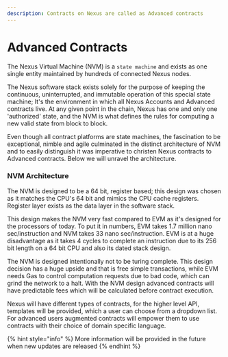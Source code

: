 ```yaml
---
description: Contracts on Nexus are called as Advanced contracts
---
```


# Advanced Contracts

The Nexus Virtual Machine (NVM) is a `state machine` and exists as one single entity maintained by hundreds of connected Nexus nodes.

The Nexus software stack exists solely for the purpose of keeping the continuous, uninterrupted, and immutable operation of this special state machine; It's the environment in which all Nexus Accounts and Advanced contracts live. At any given point in the chain, Nexus has one and only one 'authorized' state, and the NVM is what defines the rules for computing a new valid state from block to block.

Even though all contract platforms are state machines, the fascination to be exceptional, nimble and agile culminated in the distinct architecture of NVM and to easily distinguish it was imperative to christen Nexus contracts to Advanced contracts. Below we will unravel the architecture.

### NVM Architecture

The NVM is designed to be a 64 bit, register based; this design was chosen as it matches the CPU's 64 bit and mimics the CPU cache registers. Register layer exists as the data layer in the software stack.

This design makes the NVM very fast compared to EVM as it's designed for the processors of today. To put it in numbers, EVM takes 1.7 million nano sec/instruction and NVM takes 33 nano sec/instruction. EVM is at a huge disadvantage as it takes 4 cycles to complete an instruction due to its 256 bit length on a 64 bit CPU and also its dated stack design.

The NVM is designed intentionally not to be turing complete. This design decision has a huge upside and that is free simple transactions, while EVM needs Gas to control computation requests due to bad code, which can grind the network to a halt. With the NVM design advanced contracts will have predictable fees which will be calculated before contract execution.

Nexus will have different types of contracts, for the higher level API, templates will be provided, which a user can choose from a dropdown list. For advanced users augmented contracts will empower them to use contracts with their choice of domain specific language.&#x20;

{% hint style="info" %}
More information will be provided in the future when new updates are released
{% endhint %}
